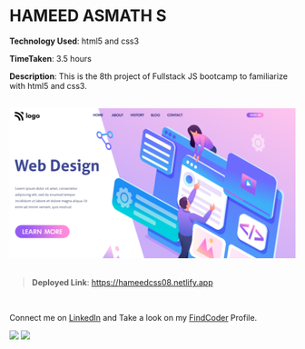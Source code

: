 # HAMEED ASMATH S

**Technology Used**: html5 and css3

**TimeTaken**: 3.5 hours

**Description**: This is the 8th project of Fullstack JS bootcamp to familiarize with html5 and css3.  
<br>


![](./thumbnail.png)
<br><br>

> **Deployed Link**:  https://hameedcss08.netlify.app

<br>

Connect me on [LinkedIn](https://www.linkedin.com/in/hameed-asmath-973462191) and Take a look on my [FindCoder](https://www.findcoder.io/u/hameed) Profile.

![](https://img.shields.io/badge/LinkedIn-0077B5?style=for-the-badge&logo=linkedin&logoColor=white)
![](https://img.shields.io/badge/-FindCoder-brightgreen)



